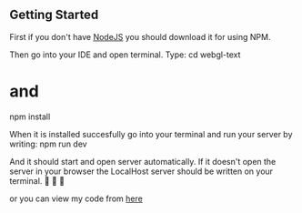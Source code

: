 ## Getting Started

First if you don't have [NodeJS](https://nodejs.org/en/) you should download it for using NPM. 

Then go into your IDE and open terminal. Type:
cd webgl-text
# and
npm install

When it is installed succesfully go into your terminal and run your server by writing:
npm run dev

And it should start and open server automatically.
If it doesn't open the server in your browser the LocalHost server should be written on your terminal. 
🚀 🚀 🚀

or you can view my code from [here](https://webgl-text-deployment.vercel.app)
